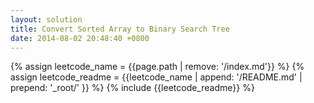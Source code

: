 ```yaml
---
layout: solution
title: Convert Sorted Array to Binary Search Tree
date: 2014-08-02 20:48:40 +0800
---
```

{% assign leetcode_name = {{page.path | remove: '/index.md'}}  %}
{% assign leetcode_readme = {{leetcode_name | append: '/README.md' | prepend: '_root/' }}  %}
{% include {{leetcode_readme}} %}
